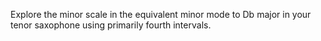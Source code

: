 Explore the minor scale in the equivalent minor mode to Db major in your tenor saxophone using primarily fourth intervals.